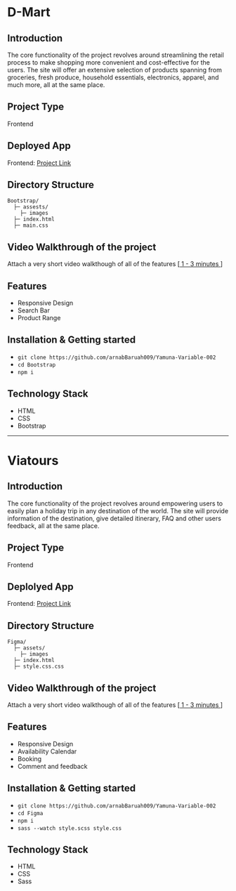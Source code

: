 # D-Mart

## Introduction
The core functionality of the project revolves around streamlining the retail process to make shopping more convenient and cost-effective for the users. The site will offer an extensive selection of products spanning from groceries, fresh produce, household essentials, electronics, apparel, and much more, all at the same place.

## Project Type
Frontend

## Deployed App
Frontend: [Project Link](https://resplendent-croquembouche-80dfe1.netlify.app/)

## Directory Structure
```
Bootstrap/
  ├─ assests/
    ├─ images
  ├─ index.html
  ├─ main.css
```

## Video Walkthrough of the project
Attach a very short video walkthough of all of the features [[ 1 - 3 minutes ](https://drive.google.com/file/d/1gNSB2iB1qTzqTjpavKimRm14shq1_HcW/view?usp=drive_link)]

## Features
- Responsive Design
- Search Bar
- Product Range

## Installation & Getting started

- ```git clone https://github.com/arnabBaruah009/Yamuna-Variable-002```
- ```cd Bootstrap```
- ```npm i``` 

## Technology Stack
- HTML
- CSS
- Bootstrap


--------------------------------


# Viatours

## Introduction
The core functionality of the project revolves around empowering users to easily plan a holiday trip in any destination of the world. The site will provide information of the destination, give detailed itinerary, FAQ and other users feedback, all at the same place.

## Project Type
Frontend

## Deplolyed App
Frontend: [Project Link](https://warm-pie-10ae1e.netlify.app/)

## Directory Structure
```
Figma/
  ├─ assets/
    ├─ images
  ├─ index.html
  ├─ style.css.css
```

## Video Walkthrough of the project
Attach a very short video walkthough of all of the features [[ 1 - 3 minutes ](https://drive.google.com/file/d/19i8DjCq5A9byCAegxJGH1qFZDNGd4X3b/view?usp=sharing)]

## Features
- Responsive Design
- Availability Calendar
- Booking
- Comment and feedback

## Installation & Getting started

- ```git clone https://github.com/arnabBaruah009/Yamuna-Variable-002```
- ```cd Figma```
- ```npm i```
- ```sass --watch style.scss style.css```

## Technology Stack
- HTML
- CSS
- Sass
